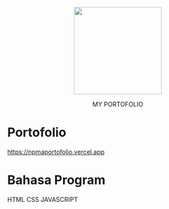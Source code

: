 <p align="center"><a href="https://npma7.github.io/portofolio.github.io" target="_blank"><img src="https://i.ibb.co/bJ7sfSv/foto1-circle.png"  width="200" ></a></p>
<p align="center">MY PORTOFOLIO</p>

# Portofolio
 https://npmaportofolio.vercel.app 

# Bahasa Program
HTML CSS JAVASCRIPT

